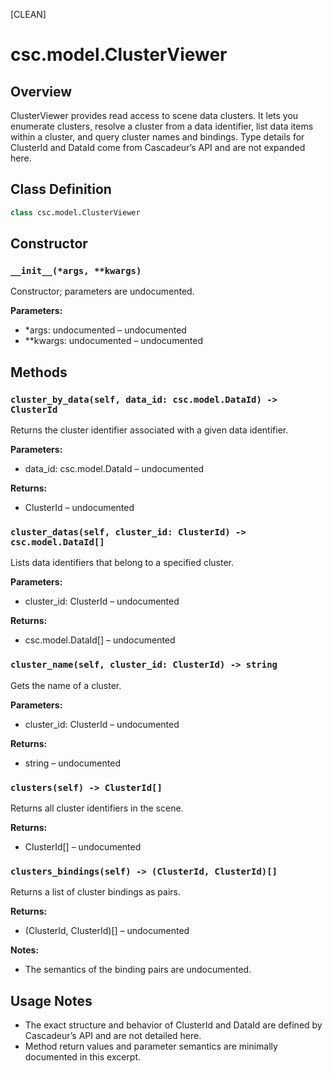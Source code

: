 [CLEAN]

# csc.model.ClusterViewer

## Overview
ClusterViewer provides read access to scene data clusters. It lets you enumerate clusters, resolve a cluster from a data identifier, list data items within a cluster, and query cluster names and bindings. Type details for ClusterId and DataId come from Cascadeur’s API and are not expanded here.

## Class Definition
```python
class csc.model.ClusterViewer
```

## Constructor

### `__init__(*args, **kwargs)`
Constructor; parameters are undocumented.

**Parameters:**
- *args: undocumented – undocumented
- **kwargs: undocumented – undocumented

## Methods

### `cluster_by_data(self, data_id: csc.model.DataId) -> ClusterId`
Returns the cluster identifier associated with a given data identifier.

**Parameters:**
- data_id: csc.model.DataId – undocumented

**Returns:**
- ClusterId – undocumented

### `cluster_datas(self, cluster_id: ClusterId) -> csc.model.DataId[]`
Lists data identifiers that belong to a specified cluster.

**Parameters:**
- cluster_id: ClusterId – undocumented

**Returns:**
- csc.model.DataId[] – undocumented

### `cluster_name(self, cluster_id: ClusterId) -> string`
Gets the name of a cluster.

**Parameters:**
- cluster_id: ClusterId – undocumented

**Returns:**
- string – undocumented

### `clusters(self) -> ClusterId[]`
Returns all cluster identifiers in the scene.

**Returns:**
- ClusterId[] – undocumented

### `clusters_bindings(self) -> (ClusterId, ClusterId)[]`
Returns a list of cluster bindings as pairs.

**Returns:**
- (ClusterId, ClusterId)[] – undocumented

**Notes:**
- The semantics of the binding pairs are undocumented.

## Usage Notes
- The exact structure and behavior of ClusterId and DataId are defined by Cascadeur’s API and are not detailed here.
- Method return values and parameter semantics are minimally documented in this excerpt.

